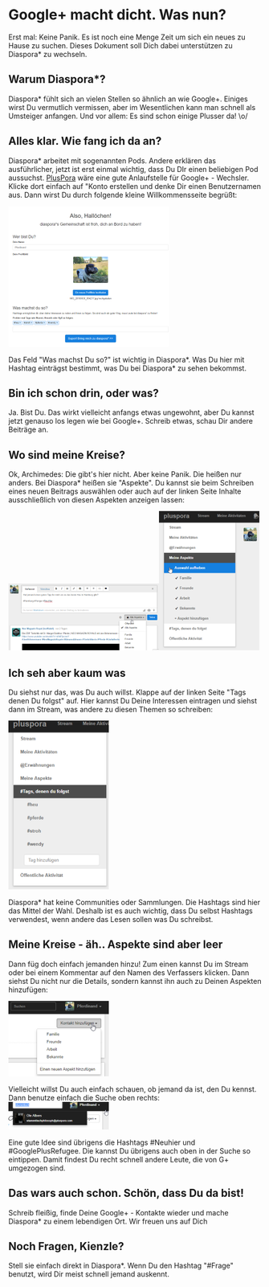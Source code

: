 # Google+ macht dicht. Was nun?
Erst mal: Keine Panik. Es ist noch eine Menge Zeit um sich ein neues zu Hause zu suchen. Dieses Dokument soll Dich dabei unterstützen zu Diaspora* zu wechseln.

## Warum Diaspora*?
Diaspora* fühlt sich an vielen Stellen so ähnlich an wie Google+. Einiges wirst Du vermutlich vermissen, aber im Wesentlichen kann man schnell als Umsteiger anfangen. Und vor allem: Es sind schon einige Plusser da! \o/

## Alles klar. Wie fang ich da an?
Diaspora* arbeitet mit sogenannten Pods. Andere erklären das ausführlicher, jetzt ist erst einmal wichtig, dass Du DIr einen beliebigen Pod aussuchst. [PlusPora](http://www.Pluspora.com) wäre eine gute Anlaufstelle für Google+ - Wechsler. Klicke dort einfach auf "Konto erstellen und denke Dir einen Benutzernamen aus. Dann wirst Du durch folgende kleine Willkommensseite begrüßt:

[![Willkommen](img/thumb/welcome.png)](img/welcome.png)

Das Feld "Was machst Du so?" ist wichtig in Diaspora*. Was Du hier mit Hashtag einträgst bestimmt, was Du bei Diaspora* zu sehen bekommst. 

## Bin ich schon drin, oder was?
Ja. Bist Du. Das wirkt vielleicht anfangs etwas ungewohnt, aber Du kannst jetzt genauso los legen wie bei Google+. Schreib etwas, schau Dir andere Beiträge an.

## Wo sind meine Kreise?
Ok, Archimedes: Die gibt's hier nicht. Aber keine Panik. Die heißen nur anders. Bei Diaspora* heißen sie "Aspekte". Du kannst sie beim Schreiben eines neuen Beitrags auswählen oder auch auf der linken Seite Inhalte ausschließlich von diesen Aspekten anzeigen lassen:

[![Aspekte beim Schreiben](img/thumb/aspekter.png)](img/aspekter.png)[![Aspekte Anzeige](img/thumb/aspektel.png)](img/aspektel.png)

## Ich seh aber kaum was
Du siehst nur das, was Du auch willst. Klappe auf der linken Seite "Tags denen Du folgst" auf. Hier kannst Du Deine Interessen eintragen und siehst dann im Stream, was andere zu diesen Themen so schreiben:

[![Tags](img/thumb/tags.png)](img/tags.png)

Diaspora* hat keine Communities oder Sammlungen. Die Hashtags sind hier das Mittel der Wahl. 
Deshalb ist es auch wichtig, dass Du selbst Hashtags verwendest, wenn andere das Lesen sollen was Du schreibst.

## Meine Kreise - äh.. Aspekte sind aber leer
Dann füg doch einfach jemanden hinzu! Zum einen kannst Du im Stream oder bei einem Kommentar auf den Namen des Verfassers klicken. Dann siehst Du nicht nur die Details, sondern kannst ihn auch zu Deinen Aspekten hinzufügen:

[![Hinzufügen](img/thumb/kontakt.png)](img/kontakt.png)

Vielleicht willst Du auch einfach schauen, ob jemand da ist, den Du kennst. Dann benutze einfach die Suche oben rechts:
[![Suche](img/thumb/suchename.png)](img/suchename.png)

Eine gute Idee sind übrigens die Hashtags #Neuhier und #GooglePlusRefugee. Die kannst Du übrigens auch oben in der Suche so eintippen. Damit findest Du recht schnell andere Leute, die von G+ umgezogen sind.

## Das wars auch schon. Schön, dass Du da bist!
Schreib fleißig, finde Deine Google+ - Kontakte wieder und mache Diaspora* zu einem lebendigen Ort. Wir freuen uns auf Dich

## Noch Fragen, Kienzle?
Stell sie einfach direkt in Diaspora*. Wenn Du den Hashtag "#Frage" benutzt, wird Dir meist schnell jemand auskennt.


